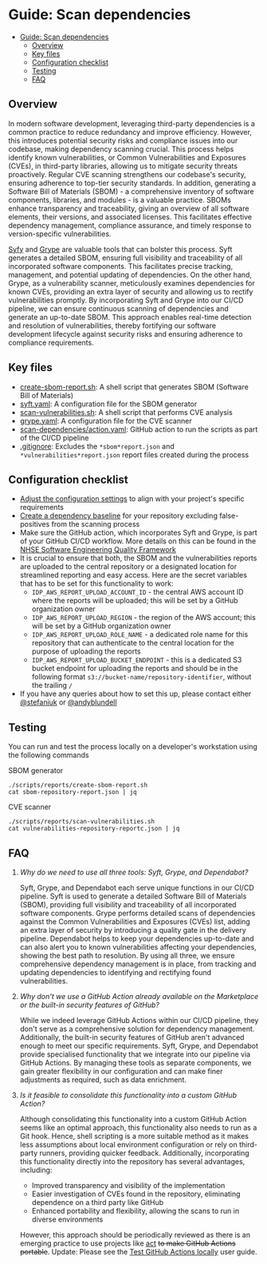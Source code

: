 # Guide: Scan dependencies

- [Guide: Scan dependencies](#guide-scan-dependencies)
  - [Overview](#overview)
  - [Key files](#key-files)
  - [Configuration checklist](#configuration-checklist)
  - [Testing](#testing)
  - [FAQ](#faq)

## Overview

In modern software development, leveraging third-party dependencies is a common practice to reduce redundancy and improve efficiency. However, this introduces potential security risks and compliance issues into our codebase, making dependency scanning crucial. This process helps identify known vulnerabilities, or Common Vulnerabilities and Exposures (CVEs), in third-party libraries, allowing us to mitigate security threats proactively. Regular CVE scanning strengthens our codebase's security, ensuring adherence to top-tier security standards. In addition, generating a Software Bill of Materials (SBOM) - a comprehensive inventory of software components, libraries, and modules - is a valuable practice. SBOMs enhance transparency and traceability, giving an overview of all software elements, their versions, and associated licenses. This facilitates effective dependency management, compliance assurance, and timely response to version-specific vulnerabilities.

[Syfy](https://github.com/anchore/syft) and [Grype](https://github.com/anchore/grype) are valuable tools that can bolster this process. Syft generates a detailed SBOM, ensuring full visibility and traceability of all incorporated software components. This facilitates precise tracking, management, and potential updating of dependencies. On the other hand, Grype, as a vulnerability scanner, meticulously examines dependencies for known CVEs, providing an extra layer of security and allowing us to rectify vulnerabilities promptly. By incorporating Syft and Grype into our CI/CD pipeline, we can ensure continuous scanning of dependencies and generate an up-to-date SBOM. This approach enables real-time detection and resolution of vulnerabilities, thereby fortifying our software development lifecycle against security risks and ensuring adherence to compliance requirements.

## Key files

- [create-sbom-report.sh](../../scripts/reports/create-sbom-report.sh): A shell script that generates SBOM (Software Bill of Materials)
- [syft.yaml](../../scripts/config/syft.yaml): A configuration file for the SBOM generator
- [scan-vulnerabilities.sh](../../scripts/reports/scan-vulnerabilities.sh): A shell script that performs CVE analysis
- [grype.yaml](../../scripts/config/grype.yaml): A configuration file for the CVE scanner
- [scan-dependencies/action.yaml](../../.github/actions/scan-dependencies/action.yaml): GitHub action to run the scripts as part of the CI/CD pipeline
- [.gitignore](../../.gitignore): Excludes the `*sbom*report.json` and `*vulnerabilities*report.json` report files created during the process

## Configuration checklist

- [Adjust the configuration settings](../../scripts/config/grype.yaml) to align with your project's specific requirements
- [Create a dependency baseline](https://github.com/anchore/grype#specifying-matches-to-ignore) for your repository excluding false-positives from the scanning process
- Make sure the GitHub action, which incorporates Syft and Grype, is part of your GitHub CI/CD workflow. More details on this can be found in the [NHSE Software Engineering Quality Framework](https://github.com/NHSDigital/software-engineering-quality-framework/blob/main/tools/dependency-scan/README.md)
- It is crucial to ensure that both, the SBOM and the vulnerabilities reports are uploaded to the central repository or a designated location for streamlined reporting and easy access. Here are the secret variables that has to be set for this functionality to work:
  - `IDP_AWS_REPORT_UPLOAD_ACCOUNT_ID` - the central AWS account ID where the reports will be uploaded; this will be set by a GitHub organization owner
  - `IDP_AWS_REPORT_UPLOAD_REGION` - the region of the AWS account; this will be set by a GitHub organization owner
  - `IDP_AWS_REPORT_UPLOAD_ROLE_NAME` - a dedicated role name for this repository that can authenticate to the central location for the purpose of uploading the reports
  - `IDP_AWS_REPORT_UPLOAD_BUCKET_ENDPOINT` - this is a dedicated S3 bucket endpoint for uploading the reports and should be in the following format `s3://bucket-name/repository-identifier`, without the trailing `/`
- If you have any queries about how to set this up, please contact either [@stefaniuk](https://github.com/stefaniuk) or [@andyblundell](https://github.com/andyblundell)

## Testing

You can run and test the process locally on a developer's workstation using the following commands

SBOM generator

```shell
./scripts/reports/create-sbom-report.sh
cat sbom-repository-report.json | jq
```

CVE scanner

```shell
./scripts/reports/scan-vulnerabilities.sh
cat vulnerabilities-repository-reportc.json | jq
```

## FAQ

1. _Why do we need to use all three tools: Syft, Grype, and Dependabot?_

   Syft, Grype, and Dependabot each serve unique functions in our CI/CD pipeline. Syft is used to generate a detailed Software Bill of Materials (SBOM), providing full visibility and traceability of all incorporated software components. Grype performs detailed scans of dependencies against the Common Vulnerabilities and Exposures (CVEs) list, adding an extra layer of security by introducing a quality gate in the delivery pipeline. Dependabot helps to keep your dependencies up-to-date and can also alert you to known vulnerabilities affecting your dependencies, showing the best path to resolution. By using all three, we ensure comprehensive dependency management is in place, from tracking and updating dependencies to identifying and rectifying found vulnerabilities.

2. _Why don't we use a GitHub Action already available on the Marketplace or the built-in security features of GitHub?_

   While we indeed leverage GitHub Actions within our CI/CD pipeline, they don't serve as a comprehensive solution for dependency management. Additionally, the built-in security features of GitHub aren't advanced enough to meet our specific requirements. Syft, Grype, and Dependabot provide specialised functionality that we integrate into our pipeline via GitHub Actions. By managing these tools as separate components, we gain greater flexibility in our configuration and can make finer adjustments as required, such as data enrichment.

3. _Is it feasible to consolidate this functionality into a custom GitHub Action?_

   Although consolidating this functionality into a custom GitHub Action seems like an optimal approach, this functionality also needs to run as a Git hook. Hence, shell scripting is a more suitable method as it makes less assumptions about local environment configuration or rely on third-party runners, providing quicker feedback. Additionally, incorporating this functionality directly into the repository has several advantages, including:

   - Improved transparency and visibility of the implementation
   - Easier investigation of CVEs found in the repository, eliminating dependence on a third party like GitHub
   - Enhanced portability and flexibility, allowing the scans to run in diverse environments

   However, this approach should be periodically reviewed as there is an emerging practice to use projects like [act](https://github.com/nektos/act) ~~to make GitHub Actions portable~~. Update: Please see the [Test GitHub Actions locally](../user-guides/Test_GitHub_Actions_locally.md) user guide.
